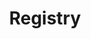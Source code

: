 ---
title: "Registry"
bg_image: "images/venue_waterfall.jpg"
layout: "information"
draft: false
menu:
  main:
    name: "Registry"
    weight: 6
  footer:
    name: "Registry"
    weight: 6

############################# Info 1 #################################
info1:
  enable: true
  title: "Gifts"
  image: "images/heart_hollow_two_countries.png"
  content: "We would really appreciate not getting gifts for this wedding. We have everything we need.<br><br>We know your flights, your time, and your presence are valuable
  and that would be the perfect gift to us. We cannot wait to see you all!"
  
---